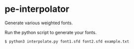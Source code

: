 # pe-interpolator
Generate various weighted fonts.

Run the python script to generate your fonts.
```
$ python3 interpolate.py font1.sfd font2.sfd example.txt 
```
